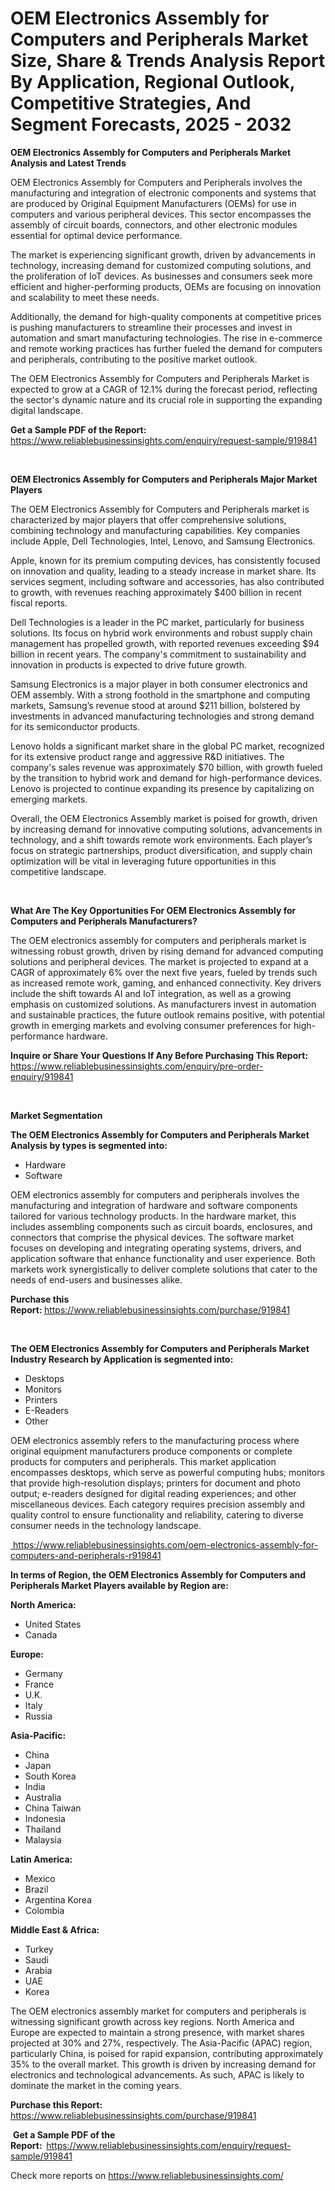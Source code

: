 <p><h1>OEM Electronics Assembly for Computers and Peripherals Market Size, Share & Trends Analysis Report By Application, Regional Outlook, Competitive Strategies, And Segment Forecasts, 2025 - 2032</h1></p><p><strong>OEM Electronics Assembly for Computers and Peripherals Market Analysis and Latest Trends</strong></p>
<p><p>OEM Electronics Assembly for Computers and Peripherals involves the manufacturing and integration of electronic components and systems that are produced by Original Equipment Manufacturers (OEMs) for use in computers and various peripheral devices. This sector encompasses the assembly of circuit boards, connectors, and other electronic modules essential for optimal device performance. </p><p>The market is experiencing significant growth, driven by advancements in technology, increasing demand for customized computing solutions, and the proliferation of IoT devices. As businesses and consumers seek more efficient and higher-performing products, OEMs are focusing on innovation and scalability to meet these needs. </p><p>Additionally, the demand for high-quality components at competitive prices is pushing manufacturers to streamline their processes and invest in automation and smart manufacturing technologies. The rise in e-commerce and remote working practices has further fueled the demand for computers and peripherals, contributing to the positive market outlook. </p><p>The OEM Electronics Assembly for Computers and Peripherals Market is expected to grow at a CAGR of 12.1% during the forecast period, reflecting the sector's dynamic nature and its crucial role in supporting the expanding digital landscape.</p></p>
<p><strong>Get a Sample PDF of the Report:&nbsp;</strong> <a href="https://www.reliablebusinessinsights.com/enquiry/request-sample/919841?utm_campaign=2960&utm_medium=2&utm_source=Github&utm_content=ia&utm_term=07032025&utm_id=oem-electronics-assembly-for-computers-and-peripherals">https://www.reliablebusinessinsights.com/enquiry/request-sample/919841</a></p>
<p>&nbsp;</p>
<p><strong>OEM Electronics Assembly for Computers and Peripherals Major Market Players</strong></p>
<p><p>The OEM Electronics Assembly for Computers and Peripherals market is characterized by major players that offer comprehensive solutions, combining technology and manufacturing capabilities. Key companies include Apple, Dell Technologies, Intel, Lenovo, and Samsung Electronics.</p><p>Apple, known for its premium computing devices, has consistently focused on innovation and quality, leading to a steady increase in market share. Its services segment, including software and accessories, has also contributed to growth, with revenues reaching approximately $400 billion in recent fiscal reports.</p><p>Dell Technologies is a leader in the PC market, particularly for business solutions. Its focus on hybrid work environments and robust supply chain management has propelled growth, with reported revenues exceeding $94 billion in recent years. The company's commitment to sustainability and innovation in products is expected to drive future growth.</p><p>Samsung Electronics is a major player in both consumer electronics and OEM assembly. With a strong foothold in the smartphone and computing markets, Samsung’s revenue stood at around $211 billion, bolstered by investments in advanced manufacturing technologies and strong demand for its semiconductor products.</p><p>Lenovo holds a significant market share in the global PC market, recognized for its extensive product range and aggressive R&D initiatives. The company's sales revenue was approximately $70 billion, with growth fueled by the transition to hybrid work and demand for high-performance devices. Lenovo is projected to continue expanding its presence by capitalizing on emerging markets.</p><p>Overall, the OEM Electronics Assembly market is poised for growth, driven by increasing demand for innovative computing solutions, advancements in technology, and a shift towards remote work environments. Each player’s focus on strategic partnerships, product diversification, and supply chain optimization will be vital in leveraging future opportunities in this competitive landscape.</p></p>
<p>&nbsp;</p>
<p><strong>What Are The Key Opportunities For OEM Electronics Assembly for Computers and Peripherals Manufacturers?</strong></p>
<p><p>The OEM electronics assembly for computers and peripherals market is witnessing robust growth, driven by rising demand for advanced computing solutions and peripheral devices. The market is projected to expand at a CAGR of approximately 6% over the next five years, fueled by trends such as increased remote work, gaming, and enhanced connectivity. Key drivers include the shift towards AI and IoT integration, as well as a growing emphasis on customized solutions. As manufacturers invest in automation and sustainable practices, the future outlook remains positive, with potential growth in emerging markets and evolving consumer preferences for high-performance hardware.</p></p>
<p><strong>Inquire or Share Your Questions If Any Before Purchasing This Report:</strong> <a href="https://www.reliablebusinessinsights.com/enquiry/pre-order-enquiry/919841?utm_campaign=2960&utm_medium=2&utm_source=Github&utm_content=ia&utm_term=07032025&utm_id=oem-electronics-assembly-for-computers-and-peripherals">https://www.reliablebusinessinsights.com/enquiry/pre-order-enquiry/919841</a></p>
<p>&nbsp;</p>
<p><strong>Market Segmentation</strong></p>
<p><strong>The OEM Electronics Assembly for Computers and Peripherals Market Analysis by types is segmented into:</strong></p>
<p><ul><li>Hardware</li><li>Software</li></ul></p>
<p><p>OEM electronics assembly for computers and peripherals involves the manufacturing and integration of hardware and software components tailored for various technology products. In the hardware market, this includes assembling components such as circuit boards, enclosures, and connectors that comprise the physical devices. The software market focuses on developing and integrating operating systems, drivers, and application software that enhance functionality and user experience. Both markets work synergistically to deliver complete solutions that cater to the needs of end-users and businesses alike.</p></p>
<p><strong>Purchase this Report:&nbsp;</strong><a href="https://www.reliablebusinessinsights.com/purchase/919841?utm_campaign=2960&utm_medium=2&utm_source=Github&utm_content=ia&utm_term=07032025&utm_id=oem-electronics-assembly-for-computers-and-peripherals">https://www.reliablebusinessinsights.com/purchase/919841</a></p>
<p>&nbsp;</p>
<p><strong>The OEM Electronics Assembly for Computers and Peripherals Market Industry Research by Application is segmented into:</strong></p>
<p><ul><li>Desktops</li><li>Monitors</li><li>Printers</li><li>E-Readers</li><li>Other</li></ul></p>
<p><p>OEM electronics assembly refers to the manufacturing process where original equipment manufacturers produce components or complete products for computers and peripherals. This market application encompasses desktops, which serve as powerful computing hubs; monitors that provide high-resolution displays; printers for document and photo output; e-readers designed for digital reading experiences; and other miscellaneous devices. Each category requires precision assembly and quality control to ensure functionality and reliability, catering to diverse consumer needs in the technology landscape.</p></p>
<p><a href="https://www.reliablebusinessinsights.com/oem-electronics-assembly-for-computers-and-peripherals-r919841?utm_campaign=2960&utm_medium=2&utm_source=Github&utm_content=ia&utm_term=07032025&utm_id=oem-electronics-assembly-for-computers-and-peripherals">&nbsp;https://www.reliablebusinessinsights.com/oem-electronics-assembly-for-computers-and-peripherals-r919841</a></p>
<p><strong>In terms of Region, the OEM Electronics Assembly for Computers and Peripherals Market Players available by Region are:</strong></p>
<p>
    <p> <strong> North America: </strong>
        <ul>
            <li>United States</li>
            <li>Canada</li>
        </ul>
        </p> 
    <p> <strong> Europe: </strong>
        <ul>
            <li>Germany</li>
            <li>France</li>
            <li>U.K.</li>
            <li>Italy</li>
            <li>Russia</li>
        </ul>
        </p> 
    <p> <strong> Asia-Pacific: </strong>
        <ul>
            <li>China</li>
            <li>Japan</li>
            <li>South Korea</li>
            <li>India</li>
            <li>Australia</li>
            <li>China Taiwan</li>
            <li>Indonesia</li>
            <li>Thailand</li>
            <li>Malaysia</li>
        </ul>
        </p> 
    <p> <strong> Latin America: </strong>
        <ul>
            <li>Mexico</li>
            <li>Brazil</li>
            <li>Argentina Korea</li>
            <li>Colombia</li>
        </ul>
        </p> 
    <p> <strong> Middle East & Africa: </strong>
        <ul>
            <li>Turkey</li>
            <li>Saudi</li>
            <li>Arabia</li>
            <li>UAE</li>
            <li>Korea</li>
        </ul>
    </p>
    </p>
<p><p>The OEM electronics assembly market for computers and peripherals is witnessing significant growth across key regions. North America and Europe are expected to maintain a strong presence, with market shares projected at 30% and 27%, respectively. The Asia-Pacific (APAC) region, particularly China, is poised for rapid expansion, contributing approximately 35% to the overall market. This growth is driven by increasing demand for electronics and technological advancements. As such, APAC is likely to dominate the market in the coming years.</p></p>
<p><strong>Purchase this Report: </strong><a href="https://www.reliablebusinessinsights.com/purchase/919841?utm_campaign=2960&utm_medium=2&utm_source=Github&utm_content=ia&utm_term=07032025&utm_id=oem-electronics-assembly-for-computers-and-peripherals">https://www.reliablebusinessinsights.com/purchase/919841</a></p>
<p>&nbsp;<strong>Get a Sample PDF of the Report:&nbsp;&nbsp;</strong><a href="https://www.reliablebusinessinsights.com/enquiry/request-sample/919841?utm_campaign=2960&utm_medium=2&utm_source=Github&utm_content=ia&utm_term=07032025&utm_id=oem-electronics-assembly-for-computers-and-peripherals">https://www.reliablebusinessinsights.com/enquiry/request-sample/919841</a></p>
<p><strong></strong></p>
<p>Check more reports on <a href="https://www.reliablebusinessinsights.com/?utm_campaign=2960&utm_medium=2&utm_source=Github&utm_content=ia&utm_term=07032025&utm_id=oem-electronics-assembly-for-computers-and-peripherals">https://www.reliablebusinessinsights.com/</a></p>